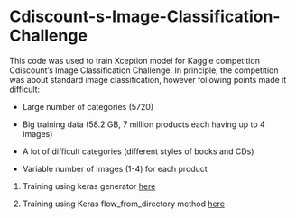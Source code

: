 # Cdiscount-s-Image-Classification-Challenge
This code was used to train Xception model for Kaggle competition Cdiscount’s Image Classification Challenge. In principle, the competition was about standard image classification, however following points made it difficult:

* Large number of categories (5720)

* Big training data (58.2 GB, 7 million products each having up to 4 images)

* A lot of difficult categories (different styles of books and CDs)

* Variable number of images (1-4) for each product

1. Training using keras generator <a href="https://github.com/neilrathod1997/Cdiscount-s-Image-Classification-Challenge/blob/main/keras_generator_for_reading_directly_from_bson%20(1).ipynb">here</a>

2. Training using Keras flow_from_directory method <a href="https://github.com/neilrathod1997/Cdiscount-s-Image-Classification-Challenge/blob/main/Final_training.ipynb">here</a>
